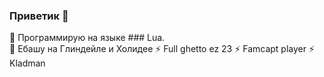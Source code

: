 ### Приветик 👋                              
🤔 Программирую на языке ### Lua.                                                                                              
🔭 Ебашу на Глиндейле и Холидее
⚡ Full ghetto ez 23
⚡  Famcapt player
⚡   Kladman

<!--
**Anarchowitz/Anarchowitz** is a ✨ _special_ ✨ repository because its `README.md` (this file) appears on your GitHub profile.

Here are some ideas to get you started:

- 🔭 I’m currently working on ...
- 🌱 I’m currently learning ...
- 👯 I’m looking to collaborate on ...
- 🤔 I’m looking for help with ...
- 💬 Ask me about ...
- 📫 How to reach me: ...
- 😄 Pronouns: ...
- ⚡ Fun fact: ...
-->
